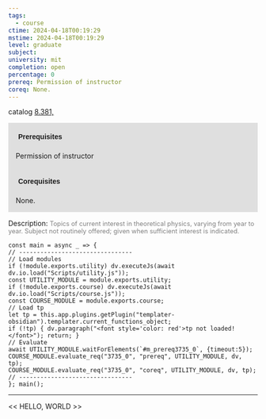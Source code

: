 ```yaml
---
tags:
  - course
ctime: 2024-04-18T00:19:29
mstime: 2024-04-18T00:19:29
level: graduate
subject: 
university: mit
completion: open
percentage: 0
prereq: Permission of instructor
coreq: None.
---
```


catalog [8.381,](http://student.mit.edu/catalog/m8b.html#8.382)

<span style="display: block; padding: 15px; background-color: rgb(100, 100, 100, 0.2);"><font id="m_prereq3735_0" style="display: block; font-family: Arial, sans-serif; font-weight: bold; padding: 5px">Prerequisites</font><br><span id="prereq3735_0">Permission of instructor</span></span>
<span style="display: block; padding: 15px; background-color: rgb(100, 100, 100, 0.2);"><font id="m_coreq3735_0" style="display: block; font-family: Arial, sans-serif; font-weight: bold; padding: 5px">Corequisites</font><br><span id="coreq3735_0">None.</span></span>

<font style="">Description:</font>
<font style="color: grey; font-size: 0.8rem;">Topics of current interest in theoretical physics, varying from year to year. Subject not routinely offered; given when sufficient interest is indicated.</font>

```dataviewjs
const main = async _ => {
// --------------------------------
// Load modules
if (!module.exports.utility) dv.executeJs(await dv.io.load("Scripts/utility.js"));
const UTILITY_MODULE = module.exports.utility;
if (!module.exports.course) dv.executeJs(await dv.io.load("Scripts/course.js"));
const COURSE_MODULE = module.exports.course;
// Load tp
let tp = this.app.plugins.getPlugin("templater-obsidian").templater.current_functions_object;
if (!tp) { dv.paragraph("<font style='color: red'>tp not loaded!</font>"); return; }
// Evaluate
await UTILITY_MODULE.waitForElements(`#m_prereq3735_0`, {timeout:5});
COURSE_MODULE.evaluate_req("3735_0", "prereq", UTILITY_MODULE, dv, tp);
COURSE_MODULE.evaluate_req("3735_0", "coreq", UTILITY_MODULE, dv, tp);
// --------------------------------
}; main();
```

---

<< HELLO, WORLD >>

